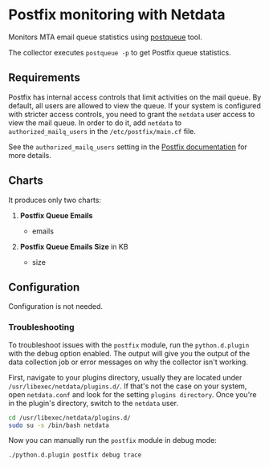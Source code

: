<!--
title: "Postfix monitoring with Netdata"
custom_edit_url: https://github.com/netdata/netdata/edit/master/collectors/python.d.plugin/postfix/README.md
sidebar_label: "Postfix"
-->

# Postfix monitoring with Netdata

Monitors MTA email queue statistics using [postqueue](http://www.postfix.org/postqueue.1.html) tool.

The collector executes  `postqueue -p` to get Postfix queue statistics.

## Requirements

Postfix has internal access controls that limit activities on the mail queue. By default, all users are allowed to view
the queue. If your system is configured with stricter access controls, you need to grant the `netdata` user access to
view the mail queue. In order to do it, add `netdata` to `authorized_mailq_users` in the `/etc/postfix/main.cf` file.

See the `authorized_mailq_users` setting in
the [Postfix documentation](https://www.postfix.org/postconf.5.html) for more details.

## Charts

It produces only two charts:

1. **Postfix Queue Emails**

    - emails

2. **Postfix Queue Emails Size** in KB

    - size

## Configuration

Configuration is not needed.
### Troubleshooting

To troubleshoot issues with the `postfix` module, run the `python.d.plugin` with the debug option enabled. The 
output will give you the output of the data collection job or error messages on why the collector isn't working.

First, navigate to your plugins directory, usually they are located under `/usr/libexec/netdata/plugins.d/`. If that's 
not the case on your system, open `netdata.conf` and look for the setting `plugins directory`. Once you're in the 
plugin's directory, switch to the `netdata` user.

```bash
cd /usr/libexec/netdata/plugins.d/
sudo su -s /bin/bash netdata
```

Now you can manually run the `postfix` module in debug mode:

```bash
./python.d.plugin postfix debug trace
```

